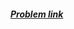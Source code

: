 ##### <a href="https://www.hackerrank.com/contests/projecteuler/challenges/euler007" target="_blank">Problem link</a>